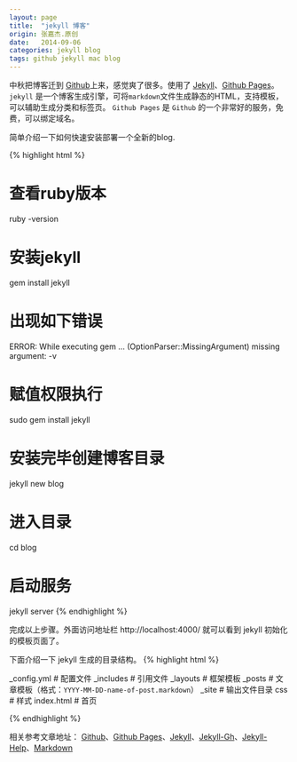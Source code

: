 ```yaml
---
layout: page
title:  "jekyll 博客"
origin: 张嘉杰.原创
date:   2014-09-06
categories: jekyll blog
tags: github jekyll mac blog
---
```

中秋把博客迁到 [Github]上来，感觉爽了很多。使用了 [Jekyll]、[Github Pages]。
`jekyll` 是一个博客生成引擎，可将`markdown`文件生成静态的HTML，支持模板，可以辅助生成分类和标签页。
`Github Pages` 是 `Github` 的一个非常好的服务，免费，可以绑定域名。
<!--more-->
简单介绍一下如何快速安装部署一个全新的blog.

{% highlight html %}
# 查看ruby版本
ruby -version 

# 安装jekyll
gem install jekyll 

# 出现如下错误
ERROR:  While executing gem ... (OptionParser::MissingArgument)
    missing argument: -v
	
# 赋值权限执行
sudo gem install jekyll

# 安装完毕创建博客目录
jekyll new blog

# 进入目录
cd blog

# 启动服务
jekyll server
{% endhighlight %}

完成以上步骤。外面访问地址栏 http://localhost:4000/ 就可以看到 jekyll 初始化的模板页面了。

下面介绍一下 jekyll 生成的目录结构。
{% highlight html %}

_config.yml 	# 配置文件
_includes	# 引用文件
_layouts	# 框架模板
_posts		# 文章模板（格式：`YYYY-MM-DD-name-of-post.markdown`）
_site		# 输出文件目录
css		# 样式
index.html	# 首页

{% endhighlight %}

相关参考文章地址：
[Github]、[Github Pages]、[Jekyll]、[Jekyll-Gh]、[Jekyll-Help]、[Markdown]

[Github]: 	    http://github.com/jcores
[Github Pages]: http://pages.github.com
[Jekyll]:      	http://jekyllrb.com
[Jekyll-Gh]:   	https://github.com/jekyll/jekyll
[Jekyll-Help]: 	https://github.com/jekyll/jekyll-help
[Markdown]:	http://daringfireball.net/projects/markdown/syntax/

